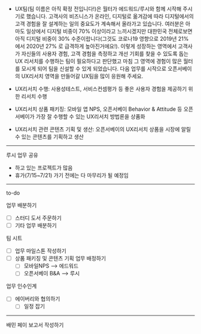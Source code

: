 * UX팀(팀 이름은 아직 확정 전입니다!)은 월터가 에드워드/루시와 함께 시작해 주시기로 했습니다. 고객사의 비즈니스가 온라인, 디지털로 옮겨감에 따라 디지털에서의 고객 경험을 잘 설계하는 일의 중요도가 계속해서 올라가고 있습니다. 여러분은 아마도 일상에서 디지털 비중이 70% 이상이라고 느끼시겠지만 대한민국 전체로보면 아직 디지털 비중이 30% 수준이랍니다(그것도 코로나19 영향으로 2019년 21% 에서 2020년 27% 로 급격하게 높아진거에요!). 이렇게 성장하는 영역에서 고객사가 자신들의 사용자 경험, 고객 경험을 측정하고 개선 기회를 찾을 수 있도록 돕는 UX 리서치를 수행하는 팀이 필요하다고 판단했고 마침 그 영역에 경험이 많은 월터를 모시게 되어 팀을 신설할 수 있게 되었습니다. 다음 업무를 시작으로 오픈서베이의 UX리서치 영역을 만들어갈 UX팀을 많이 응원해 주세요. 

* UX리서치 수행: 사용성테스트, 서비스컨셈평가 등 좋은 사용자 경험을 제공하기 위한 리서치 수행
* UX리서치 상품 패키징: 모바일 앱 NPS, 오픈서베이 Behavior & Attitude 등 오픈서베이가 가장 잘 수행할 수 있는 UX리서치 방법론을 상품화
* UX리서치 관련 콘텐츠 기획 및 생산: 오픈서베이의 UX리서치 상품을 시장에 알릴 수 있는 콘텐츠를 기획하고 생산

- - -
루시 업무 공유
* 하고 있는 프로젝트가 많음
* 휴가(7/15~7/21) 가기 전에는 다 마무리가 될 예정임

- - -
to-do

업무 배분하기
- [ ] 스터디 도서 주문하기
- [ ] 기타 업무 배분하기

팀 시트
- [ ] 업무 마일스톤 작성하기
- [ ] 상품 패키징 및 콘텐츠 기획 업무 배정하기
  - [ ] 모바일NPS --> 에드워드
  - [ ] 오픈서베이 B&A --> 루시

업무 인수인계
- [ ] 에이버리와 협의하기
  - [ ] 일정 잡기

- - -
배민 페이 보고서 작성하기